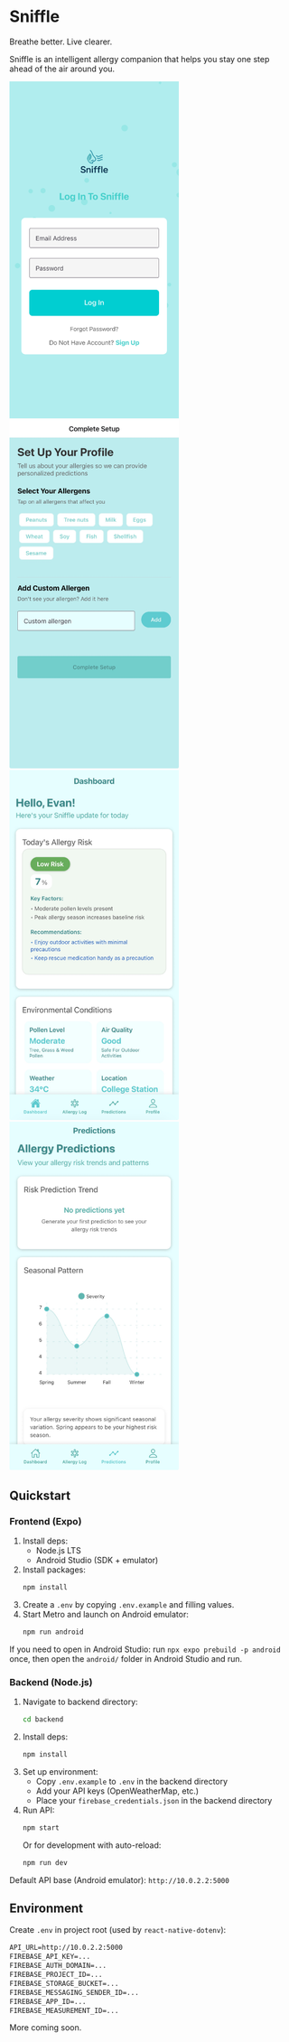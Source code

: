 # Sniffle

Breathe better. Live clearer.

Sniffle is an intelligent allergy companion that helps you stay one step ahead of the air around you.

<img src="assets/login.PNG" alt="Sniffle Demo" width="300"/>
<img src="assets/Ssetup.PNG" alt="Sniffle Demo" width="300"/>
<img src="assets/Sdash.PNG" alt="Sniffle Demo" width="300"/>
<img src="assets/Spredict.PNG" alt="Sniffle Demo" width="300"/>

## Quickstart

### Frontend (Expo)
1. Install deps:
   - Node.js LTS
   - Android Studio (SDK + emulator)
2. Install packages:
   ```bash
   npm install
   ```
3. Create a `.env` by copying `.env.example` and filling values.
4. Start Metro and launch on Android emulator:
   ```bash
   npm run android
   ```

If you need to open in Android Studio: run `npx expo prebuild -p android` once, then open the `android/` folder in Android Studio and run.

### Backend (Node.js)
1. Navigate to backend directory:
   ```bash
   cd backend
   ```
2. Install deps:
   ```bash
   npm install
   ```
3. Set up environment:
   - Copy `.env.example` to `.env` in the backend directory
   - Add your API keys (OpenWeatherMap, etc.)
   - Place your `firebase_credentials.json` in the backend directory
4. Run API:
   ```bash
   npm start
   ```
   Or for development with auto-reload:
   ```bash
   npm run dev
   ```

Default API base (Android emulator): `http://10.0.2.2:5000`

## Environment
Create `.env` in project root (used by `react-native-dotenv`):
```
API_URL=http://10.0.2.2:5000
FIREBASE_API_KEY=...
FIREBASE_AUTH_DOMAIN=...
FIREBASE_PROJECT_ID=...
FIREBASE_STORAGE_BUCKET=...
FIREBASE_MESSAGING_SENDER_ID=...
FIREBASE_APP_ID=...
FIREBASE_MEASUREMENT_ID=...
```

More coming soon.

